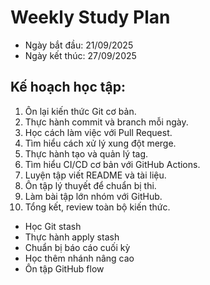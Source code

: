 # Weekly Study Plan

- Ngày bắt đầu: 21/09/2025
- Ngày kết thúc: 27/09/2025

## Kế hoạch học tập:
1. Ôn lại kiến thức Git cơ bản.
2. Thực hành commit và branch mỗi ngày.
3. Học cách làm việc với Pull Request.
4. Tìm hiểu cách xử lý xung đột merge.
5. Thực hành tạo và quản lý tag.
6. Tìm hiểu CI/CD cơ bản với GitHub Actions.
7. Luyện tập viết README và tài liệu.
8. Ôn tập lý thuyết để chuẩn bị thi.
9. Làm bài tập lớn nhóm với GitHub.
10. Tổng kết, review toàn bộ kiến thức.
- Học Git stash
- Thực hành apply stash
- Chuẩn bị báo cáo cuối kỳ
- Học thêm nhánh nâng cao
- Ôn tập GitHub flow
